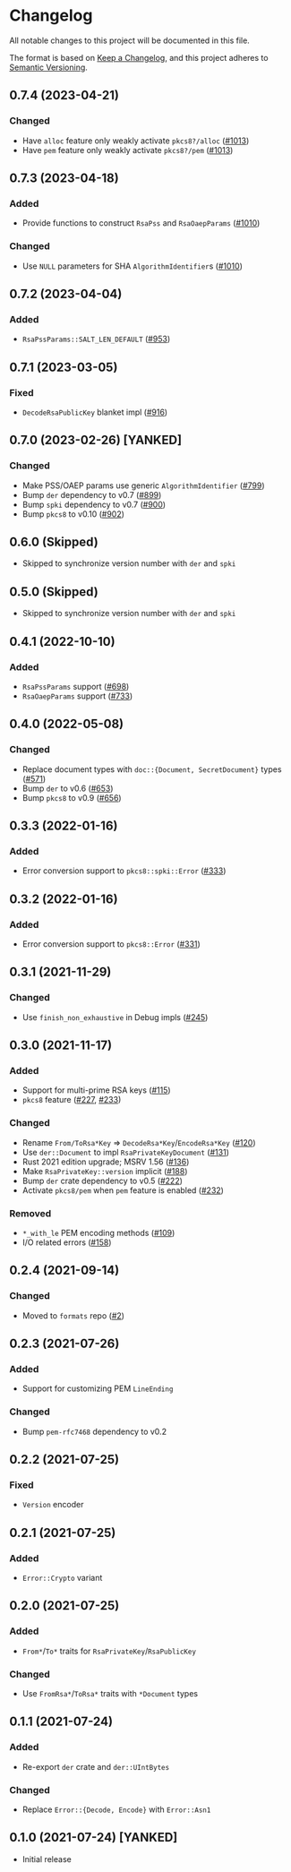 # Changelog
All notable changes to this project will be documented in this file.

The format is based on [Keep a Changelog](https://keepachangelog.com/en/1.0.0/),
and this project adheres to [Semantic Versioning](https://semver.org/spec/v2.0.0.html).

## 0.7.4 (2023-04-21)
### Changed
- Have `alloc` feature only weakly activate `pkcs8?/alloc` ([#1013])
- Have `pem` feature only weakly activate `pkcs8?/pem` ([#1013])

[#1013]: https://github.com/RustCrypto/formats/pull/1013

## 0.7.3 (2023-04-18)
### Added
- Provide functions to construct `RsaPss` and `RsaOaepParams` ([#1010])

### Changed
- Use `NULL` parameters for SHA `AlgorithmIdentifier`s ([#1010])

[#1010]: https://github.com/RustCrypto/formats/pull/1010

## 0.7.2 (2023-04-04)
### Added
- `RsaPssParams::SALT_LEN_DEFAULT` ([#953])

[#953]: https://github.com/RustCrypto/formats/pull/953

## 0.7.1 (2023-03-05)
### Fixed
- `DecodeRsaPublicKey` blanket impl ([#916])

[#916]: https://github.com/RustCrypto/formats/pull/916

## 0.7.0 (2023-02-26) [YANKED]
### Changed
- Make PSS/OAEP params use generic `AlgorithmIdentifier` ([#799])
- Bump `der` dependency to v0.7 ([#899])
- Bump `spki` dependency to v0.7 ([#900])
- Bump `pkcs8` to v0.10 ([#902])

[#799]: https://github.com/RustCrypto/formats/pull/799
[#899]: https://github.com/RustCrypto/formats/pull/899
[#900]: https://github.com/RustCrypto/formats/pull/900
[#902]: https://github.com/RustCrypto/formats/pull/902

## 0.6.0 (Skipped)
- Skipped to synchronize version number with `der` and `spki`

## 0.5.0 (Skipped)
- Skipped to synchronize version number with `der` and `spki`

## 0.4.1 (2022-10-10)
### Added
- `RsaPssParams` support ([#698])
- `RsaOaepParams` support ([#733])

[#698]: https://github.com/RustCrypto/formats/pull/698
[#733]: https://github.com/RustCrypto/formats/pull/733

## 0.4.0 (2022-05-08)
### Changed
- Replace document types with `doc::{Document, SecretDocument}` types ([#571])
- Bump `der` to v0.6 ([#653])
- Bump `pkcs8` to v0.9 ([#656])

[#571]: https://github.com/RustCrypto/formats/pull/571
[#653]: https://github.com/RustCrypto/formats/pull/653
[#656]: https://github.com/RustCrypto/formats/pull/656

## 0.3.3 (2022-01-16)
### Added
- Error conversion support to `pkcs8::spki::Error` ([#333])

[#333]: https://github.com/RustCrypto/formats/pull/331

## 0.3.2 (2022-01-16)
### Added
- Error conversion support to `pkcs8::Error` ([#331])

[#331]: https://github.com/RustCrypto/formats/pull/331

## 0.3.1 (2021-11-29)
### Changed
- Use `finish_non_exhaustive` in Debug impls ([#245])

[#245]: https://github.com/RustCrypto/formats/pull/245

## 0.3.0 (2021-11-17)
### Added
- Support for multi-prime RSA keys ([#115])
- `pkcs8` feature ([#227], [#233])

### Changed
- Rename `From/ToRsa*Key` => `DecodeRsa*Key`/`EncodeRsa*Key` ([#120])
- Use `der::Document` to impl `RsaPrivateKeyDocument` ([#131])
- Rust 2021 edition upgrade; MSRV 1.56 ([#136])
- Make `RsaPrivateKey::version` implicit ([#188])
- Bump `der` crate dependency to v0.5 ([#222])
- Activate `pkcs8/pem` when `pem` feature is enabled ([#232])

### Removed
- `*_with_le` PEM encoding methods ([#109])
- I/O related errors ([#158])

[#109]: https://github.com/RustCrypto/formats/pull/109
[#115]: https://github.com/RustCrypto/formats/pull/115
[#120]: https://github.com/RustCrypto/formats/pull/120
[#131]: https://github.com/RustCrypto/formats/pull/131
[#136]: https://github.com/RustCrypto/formats/pull/136
[#158]: https://github.com/RustCrypto/formats/pull/158
[#188]: https://github.com/RustCrypto/formats/pull/188
[#222]: https://github.com/RustCrypto/formats/pull/222
[#227]: https://github.com/RustCrypto/formats/pull/227
[#232]: https://github.com/RustCrypto/formats/pull/232
[#233]: https://github.com/RustCrypto/formats/pull/233

## 0.2.4 (2021-09-14)
### Changed
- Moved to `formats` repo ([#2])

[#2]: https://github.com/RustCrypto/formats/pull/2

## 0.2.3 (2021-07-26)
### Added
- Support for customizing PEM `LineEnding`

### Changed
- Bump `pem-rfc7468` dependency to v0.2

## 0.2.2 (2021-07-25)
### Fixed
- `Version` encoder

## 0.2.1 (2021-07-25)
### Added
- `Error::Crypto` variant

## 0.2.0 (2021-07-25)
### Added
- `From*`/`To*` traits for `RsaPrivateKey`/`RsaPublicKey`

### Changed
- Use `FromRsa*`/`ToRsa*` traits with `*Document` types

## 0.1.1 (2021-07-24)
### Added
- Re-export `der` crate and `der::UIntBytes`

### Changed
- Replace `Error::{Decode, Encode}` with `Error::Asn1`

## 0.1.0 (2021-07-24) [YANKED]
- Initial release
